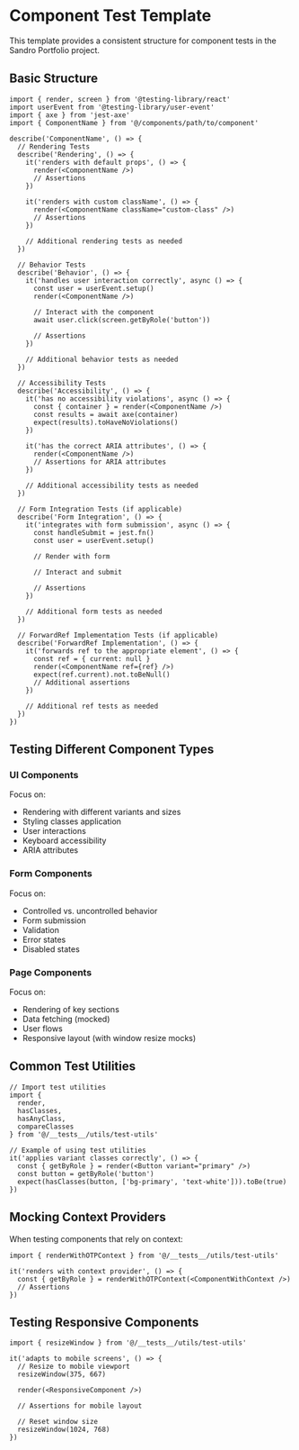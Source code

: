 # Component Test Template

This template provides a consistent structure for component tests in the Sandro Portfolio project.

## Basic Structure

```tsx
import { render, screen } from '@testing-library/react'
import userEvent from '@testing-library/user-event'
import { axe } from 'jest-axe'
import { ComponentName } from '@/components/path/to/component'

describe('ComponentName', () => {
  // Rendering Tests
  describe('Rendering', () => {
    it('renders with default props', () => {
      render(<ComponentName />)
      // Assertions
    })

    it('renders with custom className', () => {
      render(<ComponentName className="custom-class" />)
      // Assertions
    })

    // Additional rendering tests as needed
  })

  // Behavior Tests
  describe('Behavior', () => {
    it('handles user interaction correctly', async () => {
      const user = userEvent.setup()
      render(<ComponentName />)
      
      // Interact with the component
      await user.click(screen.getByRole('button'))
      
      // Assertions
    })

    // Additional behavior tests as needed
  })

  // Accessibility Tests
  describe('Accessibility', () => {
    it('has no accessibility violations', async () => {
      const { container } = render(<ComponentName />)
      const results = await axe(container)
      expect(results).toHaveNoViolations()
    })

    it('has the correct ARIA attributes', () => {
      render(<ComponentName />)
      // Assertions for ARIA attributes
    })

    // Additional accessibility tests as needed
  })

  // Form Integration Tests (if applicable)
  describe('Form Integration', () => {
    it('integrates with form submission', async () => {
      const handleSubmit = jest.fn()
      const user = userEvent.setup()
      
      // Render with form
      
      // Interact and submit
      
      // Assertions
    })

    // Additional form tests as needed
  })

  // ForwardRef Implementation Tests (if applicable)
  describe('ForwardRef Implementation', () => {
    it('forwards ref to the appropriate element', () => {
      const ref = { current: null }
      render(<ComponentName ref={ref} />)
      expect(ref.current).not.toBeNull()
      // Additional assertions
    })

    // Additional ref tests as needed
  })
})
```

## Testing Different Component Types

### UI Components

Focus on:
- Rendering with different variants and sizes
- Styling classes application
- User interactions
- Keyboard accessibility
- ARIA attributes

### Form Components

Focus on:
- Controlled vs. uncontrolled behavior
- Form submission
- Validation
- Error states
- Disabled states

### Page Components

Focus on:
- Rendering of key sections
- Data fetching (mocked)
- User flows
- Responsive layout (with window resize mocks)

## Common Test Utilities

```tsx
// Import test utilities
import { 
  render, 
  hasClasses, 
  hasAnyClass, 
  compareClasses 
} from '@/__tests__/utils/test-utils'

// Example of using test utilities
it('applies variant classes correctly', () => {
  const { getByRole } = render(<Button variant="primary" />)
  const button = getByRole('button')
  expect(hasClasses(button, ['bg-primary', 'text-white'])).toBe(true)
})
```

## Mocking Context Providers

When testing components that rely on context:

```tsx
import { renderWithOTPContext } from '@/__tests__/utils/test-utils'

it('renders with context provider', () => {
  const { getByRole } = renderWithOTPContext(<ComponentWithContext />)
  // Assertions
})
```

## Testing Responsive Components

```tsx
import { resizeWindow } from '@/__tests__/utils/test-utils'

it('adapts to mobile screens', () => {
  // Resize to mobile viewport
  resizeWindow(375, 667)
  
  render(<ResponsiveComponent />)
  
  // Assertions for mobile layout
  
  // Reset window size
  resizeWindow(1024, 768)
})
``` 